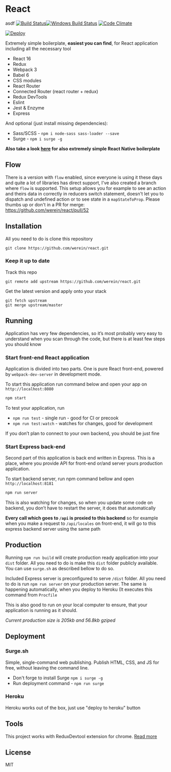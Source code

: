 # React
asdf
[![Build Status](https://travis-ci.org/werein/react.svg)](https://travis-ci.org/werein/react)[![Windows Build Status](https://ci.appveyor.com/api/projects/status/github/werein/react?branch=master&svg=true)](https://ci.appveyor.com/project/jirikolarik/react) [![Code Climate](https://codeclimate.com/github/werein/react/badges/gpa.svg)](https://codeclimate.com/github/werein/react)

[![Deploy](https://www.herokucdn.com/deploy/button.svg)](https://heroku.com/deploy)

Extremely simple boilerplate, __easiest you can find__, for React application including all the necessary tool

* React 16
* Redux
* Webpack 3
* Babel 6
* CSS modules
* React Router
* Connected Router (react router + redux)
* Redux DevTools
* Eslint
* Jest & Enzyme
* Express

And optional (just install missing dependencies):

* Sass/SCSS - `npm i node-sass sass-loader --save`
* Surge - `npm i surge -g`

__Also take a look [here](http://github.com/werein/react-native) for also extremely simple React Native boilerplate__

## Flow

There is a version with `flow` enabled, since everyone is using it these days and quite a lot of libraries has direct support, I've also created a branch where `flow` is supported. This setup allows you for example to see an action and theirs data in correctly in reducers switch statement, doesn't let you to dispatch and undefined action or to see state in a `mapStateToProp`. Please thumbs up or don't in a PR for merge: https://github.com/werein/react/pull/52

## Installation

All you need to do is clone this repository
```
git clone https://github.com/werein/react.git
```

### Keep it up to date

Track this repo

```
git remote add upstream https://github.com/werein/react.git
```

Get the latest version and apply onto your stack

```
git fetch upstream
git merge upstream/master
```

## Running
Application has very few dependencies, so it’s most probably very easy to understand when you scan through the code, but there is at least few steps you should know

### Start front-end React application
Application is divided into two parts. One is pure React front-end, powered by `webpack-dev-server` in development mode.

To start this application run command below and open your app on `http://localhost:8080`

```javascript
npm start
```

To test your application, run

* `npm run test` - single run - good for CI or precook
* `npm run test:watch` - watches for changes, good for development

If you don’t plan to connect to your own backend, you should be just fine

### Start Express back-end
Second part of this application is back end written in Express. This is a place, where you provide API for front-end or/and server yours production application.

To start backend server, run npm command bellow and open `http://localhost:8181`

```javascript
npm run server
```
This is also watching for changes, so when you update some code on backend, you don’t have to restart the server, it does that automatically

__Every call which goes to `/api` is proxied to this backend__ so for example when you make a request to `/api/locales` on front-end, it will go to this express backend server using the same path

## Production

Running `npm run build` will create production ready application into your `dist` folder. All you need to do is make this `dist` folder publicly available. You can use `surge.sh` as described bellow to do so.

Included Express server is preconfigured to serve `/dist` folder. All you need to do is run `npm run server` on your production server. The same is happening automatically, when you deploy to Heroku (It executes this command from `Procfile`

This is also good to run on your local computer to ensure, that your application is running as it should.

_Current production size is 205kb and 56.8kb gziped_

## Deployment

### Surge.sh

Simple, single-command web publishing. Publish HTML, CSS, and JS for free, without leaving the command line.

  * Don't forge to install Surge `npm i surge -g`
  * Run deployment command - `npm run surge`


### Heroku

Heroku works out of the box, just use "deploy to heroku" button


## Tools
This project works with ReduxDevtool extension for chrome. [Read more](https://github.com/zalmoxisus/redux-devtools-extension)

## License
MIT
